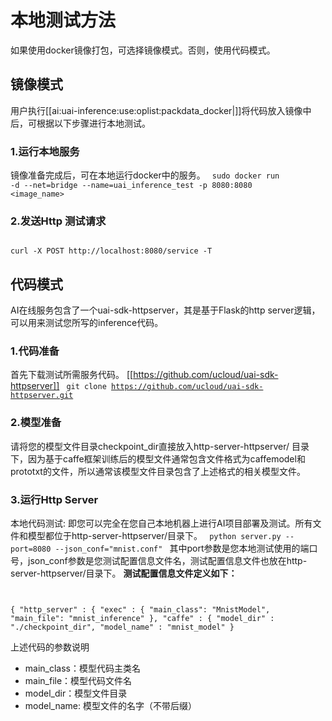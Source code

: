 

# 本地测试方法

如果使用docker镜像打包，可选择镜像模式。否则，使用代码模式。

## 镜像模式 
用户执行[[ai:uai-inference:use:oplist:packdata_docker|]]将代码放入镜像中后，可根据以下步骤进行本地测试。

### 1.运行本地服务

镜像准备完成后，可在本地运行docker中的服务。
<code>
sudo docker run -d --net=bridge --name=uai_inference_test -p 8080:8080 <image_name>
</code>

### 2.发送Http 测试请求

<code>
curl -X POST http://localhost:8080/service -T <file_name>
</code>

## 代码模式

AI在线服务包含了一个uai-sdk-httpserver，其是基于Flask的http server逻辑，可以用来测试您所写的inference代码。

### 1.代码准备 ###
首先下载测试所需服务代码。
[[https://github.com/ucloud/uai-sdk-httpserver]]
<code>
git clone https://github.com/ucloud/uai-sdk-httpserver.git
</code>

### 2.模型准备
请将您的模型文件目录checkpoint\_dir直接放入http-server-httpserver/ 目录下，因为基于caffe框架训练后的模型文件通常包含文件格式为caffemodel和prototxt的文件，所以通常该模型文件目录包含了上述格式的相关模型文件。

### 3.运行Http Server

本地代码测试: 即您可以完全在您自己本地机器上进行AI项目部署及测试。所有文件和模型都位于http-server-httpserver/目录下。
<code>
python server.py --port=8080 --json_conf="mnist.conf"
</code>
其中port参数是您本地测试使用的端口号，json_conf参数是您测试配置信息文件名，测试配置信息文件也放在http-server-httpserver/目录下。
**测试配置信息文件定义如下：**
<code>

{
    "http_server" : {
        "exec" : {
            "main_class": "MnistModel",
            "main_file": "mnist_inference"
        },
        "caffe" : {
            "model_dir" : "./checkpoint_dir",
            "model_name" : "mnist_model"
        }
</code>

上述代码的参数说明
  * main\_class：模型代码主类名
  * main\_file：模型代码文件名
  * model\_dir：模型文件目录
  * model\_name: 模型文件的名字（不带后缀）

